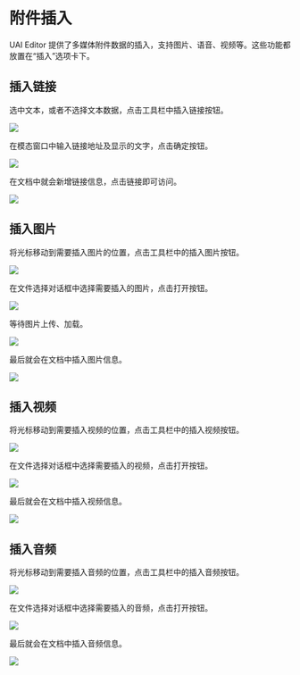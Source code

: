 # 附件插入

UAI Editor 提供了多媒体附件数据的插入，支持图片、语音、视频等。这些功能都放置在“插入”选项卡下。

## 插入链接

选中文本，或者不选择文本数据，点击工具栏中插入链接按钮。

![](images/insert-01.png)

在模态窗口中输入链接地址及显示的文字，点击确定按钮。

![](images/insert-02.png)

在文档中就会新增链接信息，点击链接即可访问。

![](images/insert-03.png)

## 插入图片

将光标移动到需要插入图片的位置，点击工具栏中的插入图片按钮。

![](images/insert-04.png)

在文件选择对话框中选择需要插入的图片，点击打开按钮。

![](images/insert-05.png)

等待图片上传、加载。

![](images/insert-06.png)

最后就会在文档中插入图片信息。

![](images/insert-07.png)

## 插入视频

将光标移动到需要插入视频的位置，点击工具栏中的插入视频按钮。

![](images/insert-08.png)

在文件选择对话框中选择需要插入的视频，点击打开按钮。

![](images/insert-09.png)

最后就会在文档中插入视频信息。

![](images/insert-10.png)

## 插入音频

将光标移动到需要插入音频的位置，点击工具栏中的插入音频按钮。

![](images/insert-11.png)

在文件选择对话框中选择需要插入的音频，点击打开按钮。

![](images/insert-12.png)

最后就会在文档中插入音频信息。

![](images/insert-13.png)
